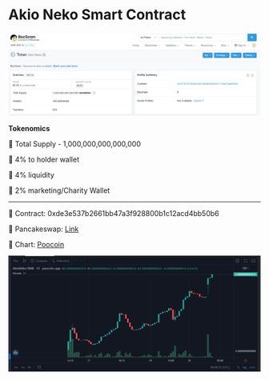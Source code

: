 # Akio Neko Smart Contract

![chart](readme/bsc.PNG)

**Tokenomics**

🚀 Total Supply - 1,000,000,000,000,000

🚀 4% to holder wallet

🚀 4% liquidity

🚀 2% marketing/Charity Wallet

---

📝 Contract: 0xde3e537b2661bb47a3f928800b1c12acd4bb50b6

🥞 Pancakeswap: [Link](https://exchange.pancakeswap.finance/#/swap?inputCurrency=0xDE3E537B2661bB47a3f928800B1C12acD4bb50B6)

🔐 Chart: [Poocoin](https://poocoin.app/tokens/0xde3e537b2661bb47a3f928800b1c12acd4bb50b6)

![chart](readme/chart.PNG)

